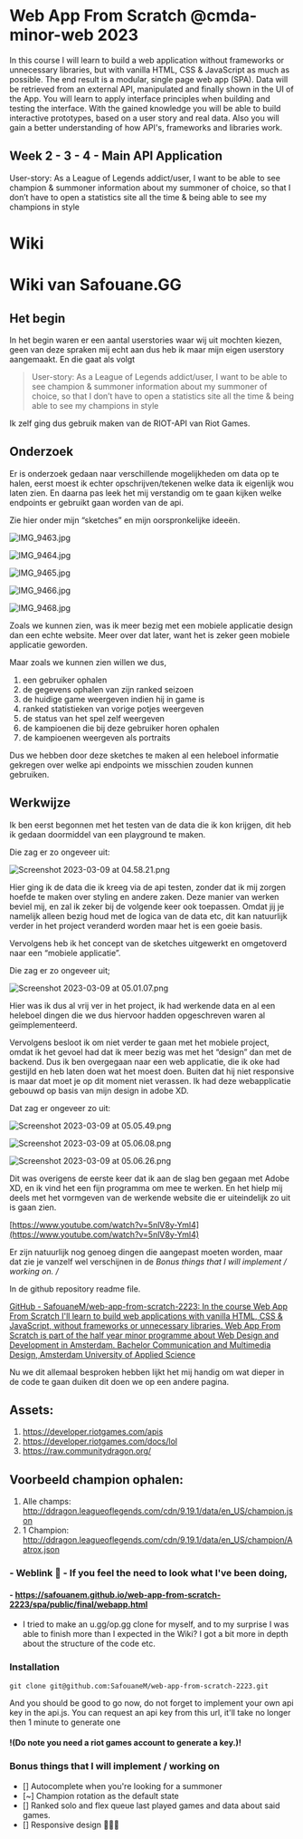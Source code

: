 # Web App From Scratch @cmda-minor-web 2023

In this course I will learn to build a web application without frameworks or unnecessary libraries, but with vanilla HTML, CSS & JavaScript as much as possible. The end result is a modular, single page web app (SPA). Data will be retrieved from an external API, manipulated and finally shown in the UI of the App. You will learn to apply interface principles when building and testing the interface. With the gained knowledge you will be able to build interactive prototypes, based on a user story and real data. Also you will gain a better understanding of how API's, frameworks and libraries work.

## Week 2 - 3 - 4 - Main API Application

User-story: As a League of Legends addict/user, I want to be able to see champion & summoner information about my summoner of choice, so that I don’t have to open a statistics site all the time & being able to see my champions in style 

# Wiki

# Wiki van Safouane.GG

## Het begin

In het begin waren er een aantal userstories waar wij uit mochten kiezen, geen van deze spraken mij echt aan dus heb ik maar mijn eigen userstory aangemaakt. En die gaat als volgt

> User-story: As a League of Legends addict/user, I want to be able to see champion & summoner information about my summoner of choice, so that I don’t have to open a statistics site all the time & being able to see my champions in style
> 

Ik zelf ging dus gebruik maken van de RIOT-API van Riot Games.

## Onderzoek

Er is onderzoek gedaan naar verschillende mogelijkheden om data op te halen, eerst moest ik echter opschrijven/tekenen welke data ik eigenlijk wou laten zien. En daarna pas leek het mij verstandig om te gaan kijken welke endpoints er gebruikt gaan worden van de api.

Zie hier onder mijn “sketches” en mijn oorspronkelijke ideeën.

![IMG_9463.jpg](https://s3-us-west-2.amazonaws.com/secure.notion-static.com/0ce07355-cc2b-4210-9f65-1c6fcd0f8cea/IMG_9463.jpg)

![IMG_9464.jpg](https://s3-us-west-2.amazonaws.com/secure.notion-static.com/5e4a9647-08b8-4373-8d55-8cd1df5c42b1/IMG_9464.jpg)

![IMG_9465.jpg](https://s3-us-west-2.amazonaws.com/secure.notion-static.com/b478ca74-488e-40d0-97c1-3493144141fc/IMG_9465.jpg)

![IMG_9466.jpg](https://s3-us-west-2.amazonaws.com/secure.notion-static.com/62239263-7c9e-455e-8cf3-ae0a383538d7/IMG_9466.jpg)

![IMG_9468.jpg](https://s3-us-west-2.amazonaws.com/secure.notion-static.com/9cf6d6fc-a182-47b4-a755-7dca7632550e/IMG_9468.jpg)

Zoals we kunnen zien, was ik meer bezig met een mobiele applicatie design dan een echte website. Meer over dat later, want het is zeker geen mobiele applicatie geworden.

Maar zoals we kunnen zien willen we dus, 

1. een gebruiker ophalen
2. de gegevens ophalen van zijn ranked seizoen
3. de huidige game weergeven indien hij in game is
4. ranked statistieken van vorige potjes weergeven
5. de status van het spel zelf weergeven
6. de kampioenen die bij deze gebruiker horen ophalen
7. de kampioenen weergeven als portraits

Dus we hebben door deze sketches te maken al een heleboel informatie gekregen over welke api endpoints we misschien zouden kunnen gebruiken. 

## Werkwijze

Ik ben eerst begonnen met het testen van de data die ik kon krijgen, dit heb ik gedaan doormiddel van een playground te maken. 

Die zag er zo ongeveer uit:

![Screenshot 2023-03-09 at 04.58.21.png](https://s3-us-west-2.amazonaws.com/secure.notion-static.com/538821b5-b485-43aa-971c-021567869d38/Screenshot_2023-03-09_at_04.58.21.png)

Hier ging ik de data die ik kreeg via de api testen, zonder dat ik mij zorgen hoefde te maken over styling en andere zaken. Deze manier van werken beviel mij, en zal ik zeker bij de volgende keer ook toepassen. Omdat jij je namelijk alleen bezig houd met de logica van de data etc, dit kan natuurlijk verder in het project veranderd worden maar het is een goeie basis.

Vervolgens heb ik het concept van de sketches uitgewerkt en omgetoverd naar een “mobiele applicatie”.

Die zag er zo ongeveer uit;

![Screenshot 2023-03-09 at 05.01.07.png](https://s3-us-west-2.amazonaws.com/secure.notion-static.com/6ef5549c-c634-49d7-8d82-715a53c86108/Screenshot_2023-03-09_at_05.01.07.png)

Hier was ik dus al vrij ver in het project, ik had werkende data en al een heleboel dingen die we dus hiervoor hadden opgeschreven waren al geïmplementeerd.  

Vervolgens besloot ik om niet verder te gaan met het mobiele project, omdat ik het gevoel had dat ik meer bezig was met het “design” dan met de backend. Dus ik ben overgegaan naar een web applicatie, die ik oke had gestijld en heb laten doen wat het moest doen. Buiten dat hij niet responsive is maar dat moet je op dit moment niet verassen. Ik had deze webapplicatie gebouwd op basis van mijn design in adobe XD. 

Dat zag er ongeveer zo uit:

![Screenshot 2023-03-09 at 05.05.49.png](https://s3-us-west-2.amazonaws.com/secure.notion-static.com/debd102c-1339-44c8-aba9-43931f94eae7/Screenshot_2023-03-09_at_05.05.49.png)

![Screenshot 2023-03-09 at 05.06.08.png](https://s3-us-west-2.amazonaws.com/secure.notion-static.com/c4778961-26c2-4078-bbe4-f3f4460cbf10/Screenshot_2023-03-09_at_05.06.08.png)

![Screenshot 2023-03-09 at 05.06.26.png](https://s3-us-west-2.amazonaws.com/secure.notion-static.com/f4b7e5cf-ec21-4a6f-9a50-0e793d027521/Screenshot_2023-03-09_at_05.06.26.png)

Dit was overigens de eerste keer dat ik aan de slag ben gegaan met Adobe XD, en ik vind het een fijn programma om mee te werken. En het hielp mij deels met het vormgeven van de werkende website die er uiteindelijk zo uit is gaan zien.

[https://www.youtube.com/watch?v=5nlV8y-Yml4](https://www.youtube.com/watch?v=5nlV8y-Yml4)

Er zijn natuurlijk nog genoeg dingen die aangepast moeten worden, maar dat zie je vanzelf wel verschijnen in de *Bonus things that I will implement / working on. /*

In de github repository readme file.

[GitHub - SafouaneM/web-app-from-scratch-2223: In the course Web App From Scratch I'll learn to build web applications with vanilla HTML, CSS & JavaScript, without frameworks or unnecessary libraries. Web App From Scratch is part of the half year minor programme about Web Design and Development in Amsterdam. Bachelor Communication and Multimedia Design, Amsterdam University of Applied Science](https://github.com/SafouaneM/web-app-from-scratch-2223)

Nu we dit allemaal besproken hebben lijkt het mij handig om wat dieper in de code te gaan duiken dit doen we op een andere pagina.



## Assets: 
1. https://developer.riotgames.com/apis
2. https://developer.riotgames.com/docs/lol
3. https://raw.communitydragon.org/
## Voorbeeld champion ophalen: 
1. Alle champs: http://ddragon.leagueoflegends.com/cdn/9.19.1/data/en_US/champion.json
2. 1 Champion: http://ddragon.leagueoflegends.com/cdn/9.19.1/data/en_US/champion/Aatrox.json

<!-- Add a link to your live demo in Github Pages 🌐-->
### - Weblink 🔗 - If you feel the need to look what I've been doing,
#### - https://safouanem.github.io/web-app-from-scratch-2223/spa/public/final/webapp.html

- I tried to make an u.gg/op.gg clone for myself, and to my surprise I was able to finish more than I expected in the Wiki? I got a bit more in depth about the structure of the code etc.

### Installation
```text
git clone git@github.com:SafouaneM/web-app-from-scratch-2223.git
```
And you should be good to go now, do not forget to implement your own api key in the api.js.
You can request an api key from this url, it'll take no longer then 1 minute to generate one 
#### !(Do note you need a riot games account to generate a key.)!


### Bonus things that I will implement / working on
- [] Autocomplete when you're looking for a summoner
- [~] Champion rotation as the default state
- [] Ranked solo and flex queue last played games and data about said games.
- [] Responsive design 🤪🤪🤪

